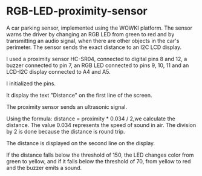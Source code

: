 # RGB-LED-proximity-sensor
A car parking sensor, implemented using the WOWKI platform. The sensor warns the driver by changing an RGB LED from green to red and by transmitting an audio signal, when there are other objects in the car's perimeter. The sensor sends the exact distance to an I2C LCD display.


I used a proximity sensor HC-SR04, connected to digital pins 8 and 12, a buzzer connected to pin 7, an RGB LED connected to pins 9, 10, 11 and an LCD-I2C display connected to A4 and A5.

I initialized the pins.

It display the text "Distance" on the first line of the screen.

The proximity sensor sends an ultrasonic signal.

Using the formula: distance = proximity * 0.034 / 2,we calculate the distance. The value 0.034 represents the speed of sound in air. The division by 2 is done because
the distance is round trip.

The distance is displayed on the second line on the display.

If the distance falls below the threshold of 150, the LED changes color from green to yellow, and if it falls below the threshold of 70, from yellow to red and the buzzer emits a sound.
